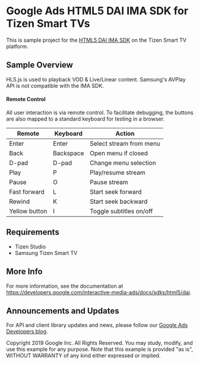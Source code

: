 # Google Ads HTML5 DAI IMA SDK for Tizen Smart TVs

This is sample project for the [HTML5 DAI IMA SDK](https://developers.google.com/interactive-media-ads/docs/sdks/html5/dai) on the Tizen Smart TV platform.

## Sample Overview
HLS.js is used to playback VOD & Live/Linear content. Samsung's AVPlay API is not compatible with the IMA SDK.

#### Remote Control
All user interaction is via remote control. To facilitate debugging, the buttons are also mapped to a standard keyboard for testing in a browser.


|Remote|Keyboard|Action|
|---|---|---|
|Enter|Enter|Select stream from menu|
|Back|Backspace|Open menu if closed|
|D-pad|D-pad|Change menu selection|
|Play|P|Play/resume stream|
|Pause|O|Pause stream|
|Fast forward|L|Start seek forward|
|Rewind|K|Start seek backward|
|Yellow button|I|Toggle subtitles on/off

## Requirements
- Tizen Studio
- Samsung Tizen Smart TV


## More Info
For more information, see the documentation at https://developers.google.com/interactive-media-ads/docs/sdks/html5/dai.

## Announcements and Updates
For API and client library updates and news, please follow our [Google Ads Developers blog](http://googleadsdeveloper.blogspot.com/).

Copyright 2019 Google Inc. All Rights Reserved.
You may study, modify, and use this example for any purpose.
Note that this example is provided "as is", WITHOUT WARRANTY of any kind either expressed or implied.